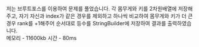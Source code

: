 저는 브루트포스를 이용하여 문제를 풀었습니다. 각 몸무게와 키를 2차원배열에 저장해주고, 자기 자신과 index가 같은 경우를 제외하고 하나씩 비교하여 몸무게와 키가 더 큰 경우 rank를 +1해주어 순서대로 등수를 StringBuilder에 저장하여 결과를 출력하였습니다. <br>
메모리 - 11600kb 시간 - 80ms
